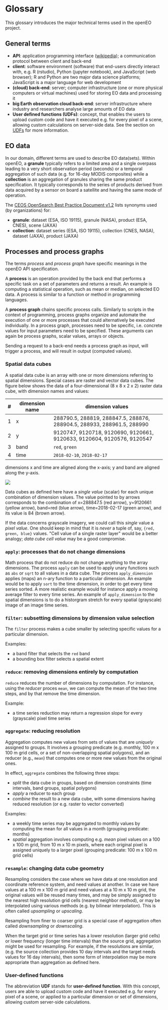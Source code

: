 # Glossary

This glossary introduces the major technical terms used in the openEO project.

## General terms

- **API**: application programming interface ([wikipedia](https://en.wikipedia.org/wiki/Application_programming_interface)); a communication protocol between client and back-end
- **client**: software environment (software) that end-users directly interact with, e.g. R (rstudio), Python (jupyter notebook), and JavaScript (web browser); R and Python are two major data science platforms; JavaScript is a major language for web development
- **(cloud) back-end**: server; computer infrastructure (one or more physical computers or virtual machines) used for storing EO data and processing it
- **big Earth observation cloud back-end**: server infrastructure where industry and researchers analyse large amounts of EO data
- **User defined functions (UDFs)**: concept, that enables the users to upload custom code and have it executed e.g. for every pixel of a scene, allowing custom calculations on server-side data. See the section on [UDFs](udfs.md) for more information.

## EO data

In our domain, different terms are used to describe EO data(sets). Within openEO, a **granule** typically refers to a limited area and a single overpass leading to a very short observation period (seconds) or a temporal aggregation of such data (e.g. for 16-day MODIS composites) while a **collection** is an aggregation of granules sharing the same product specification. It typically corresponds to the series of products derived from data acquired by a sensor on board a satellite and having the same mode of operation.

The [CEOS OpenSearch Best Practice Document v1.2](http://ceos.org/ourwork/workinggroups/wgiss/access/opensearch/) lists synonyms used (by organizations) for:

- **granule**: dataset (ESA, ISO 19115), granule (NASA), product (ESA, CNES), scene (JAXA)
- **collection**: dataset series (ESA, ISO 19115), collection (CNES, NASA), dataset (JAXA), product (JAXA)

## Processes and process graphs

The terms _process_ and _process graph_ have specific meanings in the openEO API specification.

A **process** is an operation provided by the back end that performs a specific task on a set of parameters and returns a result. An example is computing a statistical operation, such as mean or median, on selected EO data. A process is similar to a function or method in programming languages. 

A **process graph** chains specific process calls. Similarly to scripts in the context of programming, process graphs organize and automate the execution of one or more processes that could alternatively be executed individually. In a process graph, processes need to be specific, i.e. concrete values for input parameters need to be specified. These arguments can again be process graphs, scalar values, arrays or objects.

Sending a request to a back-end needs a process graph as input,
will trigger a process, and will result in output (computed values).

### Spatial data cubes

A spatial data cube is an array with one or more dimensions
referring to spatial dimensions. Special cases are raster and vector data cubes.
The figure below shows the data of
a four-dimensional (8 x 8 x 2 x 2) raster data cube, with dimension names
and values:

| #| dimension name | dimension values                     |
|--|----------------|--------------------------------------|
| 1| x              | 288790.5, 288819, 288847.5, 288876, 288904.5, 288933, 288961.5, 288990 |
| 2| y              | 9120747, 9120718, 9120690, 9120661, 9120633, 9120604, 9120576, 9120547 |
| 3| band           | `red`, `green` |
| 4| time           | `2018-02-10`, `2018-02-17` |

dimensions x and time are aligned along the x-axis; y and band are aligned along the y-axis.

![](https://github.com/edzer/openeo-api/raw/0.4.0/docs/fig2.png)

Data cubes as defined here have a _single value_ (scalar) for each
unique combination of dimension values.  The value pointed to by
arrows corresponds to the combination of x=288847.5 (red arrow),
y=9120661 (yellow arrow), band=red (blue arrow), time=2018-02-17 (green arrow),
and its value is 84 (brown arrow).

If the data concerns grayscale imagery, we could call this _single_
value a _pixel value_. One should keep in mind that it is _never_
a tuple of, say, `{red, green, blue}` values.  "Cell value of a
single raster layer" would be a better analogy; _data cube cell
value_ may be a good compromise.

### `apply`: processes that do not change dimensions

Math process that do not reduce do not change anything to the array
dimensions. The process `apply` can be used to apply unary functions
such as `abs` or `sqrt` to all values in a data cube. The process
`apply_dimension` applies (maps) an n-ary function to a particular
dimension. An example would be to apply `sort` to the time dimension,
in order to get every time series sorted. A more realistic example
would for instance apply a moving average filter to every time
series. An example of `apply_dimension` to the spatial dimensions
is to do a historgram stretch for every spatial (grayscale) image
of an image time series.

### `filter`: subsetting dimensions by dimension value selection

The `filter` process makes a cube smaller by selecting specific
values for a particular dimension. 

Examples: 

- a band filter that selects the `red` band
- a bounding box filter selects a spatial extent

### `reduce`: removing dimensions entirely by computation

`reduce` reduces the number of dimensions by computation. For
instance, using the _reducer_ proces `mean`, we can compute the
mean of the two time steps, and by that remove the time dimension.

Example:

- a time series reduction may return a regression slope for every (grayscale) pixel time series

### `aggregate`: reducing resolution

Aggregation computes new values from sets of values that are _uniquely_ assigned to groups. It involves a grouping predicate (e.g. monthly, 100 m x 100 m grid cells, or a set of non-overlapping spatial polygons), and an reducer (e.g., `mean`) that computes one or more new values from the original ones.

In effect, `aggregate` combines the following three steps:

- _split_ the data cube in groups, based on dimension constraints (time intervals, band groups, spatial polygons)
- _apply_ a reducer to each group
- _combine_ the result to a new data cube, with some dimensions having reduced resolution (or e.g. raster to vector converted)

Examples:

- a weekly time series may be aggregated to monthly values by computing the mean for all values in a month (grouping predicate: months)
- _spatial_ aggregation involves computing e.g. _mean_ pixel values on a 100 x 100 m grid, from 10 m x 10 m pixels, where each original pixel is assigned uniquely to a larger pixel (grouping predicate: 100 m x 100 m grid cells)

### `resample`: changing data cube geometry

Resampling considers the case where we have data at one resolution and coordinate reference system, and need values at another. In case we have values at a 100 m x 100 m grid and need values at a 10 m x 10 m grid, the original values will be reused many times, and may be simply assigned to the nearest high resolution grid cells (nearest neighbor method), or may be interpolated using various methods (e.g. by bilinear interpolation). This is often called _upsampling_ or _upscaling_. 

Resampling from finer to coarser grid is a special case of aggregation often called _downsampling_ or _downscaling_.

When the target grid or time series has a lower resolution (larger grid cells) or lower frequency (longer time intervals) than the source grid, aggregation might be used for resampling. For example, if the resolutions are similar, (e.g. the source collection provides 10 day intervals and the target needs values for 16 day intervals), then some form of interpolation may be more appropriate than aggregation as defined here.

### User-defined functions

The abbreviation **UDF** stands for **user-defined function**. With this concept, users are able to upload custom code and have it executed e.g. for every pixel of a scene, or applied to a particular dimension or set of dimensions, allowing custom server-side calculations.

